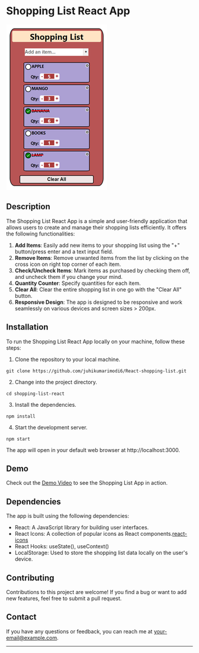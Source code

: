 # Shopping List React App

![App Screenshot](ShoppingList-screenshot1.PNG)

## Description
The Shopping List React App is a simple and user-friendly application that allows users to create and manage their shopping lists efficiently. It offers the following functionalities:
1. **Add Items**: Easily add new items to your shopping list using the "+" button/press enter and a text input field. 
2. **Remove Items**: Remove unwanted items from the list by clicking on the cross icon on right top corner of each item.
3. **Check/Uncheck Items**: Mark items as purchased by checking them off, and uncheck them if you change your mind.
4. **Quantity Counter**: Specify quantities for each item.
5. **Clear All**: Clear the entire shopping list in one go with the "Clear All" button.
6. **Responsive Design**: The app is designed to be responsive and work seamlessly on various devices and screen sizes > 200px.

## Installation
To run the Shopping List React App locally on your machine, follow these steps:
1. Clone the repository to your local machine.
```
git clone https://github.com/juhikumarimodi6/React-shopping-list.git
```
2. Change into the project directory.
```
cd shopping-list-react
```
3. Install the dependencies.
```
npm install
```
4. Start the development server.
```
npm start
```
The app will open in your default web browser at http://localhost:3000.

## Demo

Check out the [Demo Video](ShoppingList-Video.webm) to see the Shopping List App in action.


## Dependencies
The app is built using the following dependencies:
- React: A JavaScript library for building user interfaces.
- React Icons: A collection of popular icons as React components.[react-icons](https://react-icons.github.io/react-icons/)
- React Hooks: useState(), useContext()
- LocalStorage: Used to store the shopping list data locally on the user's device.

## Contributing
Contributions to this project are welcome! If you find a bug or want to add new features, feel free to submit a pull request.
## Contact
If you have any questions or feedback, you can reach me at [your-email@example.com](mailto:juhikumarimodi6@gmail.com).

---
